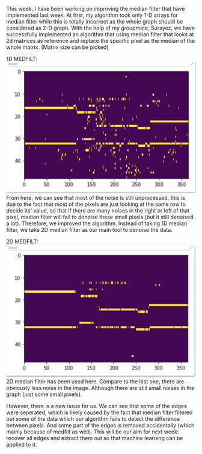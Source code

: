 This week, I have been working on improving the median filter that have implemented last week. At first, my algorithm took only 1-D arrays for median filter while this is totally incorrect as the whole graph should be considered as 2-D graph. With the help of my groupmate, Surayez, we have successfully implemented an algorithm that using median filter that looks at 2d matrices as reference and replace the specific pixel as the median of the whole matrix. (Matrix size can be picked)

1D MEDFILT:
![med1D img](/images/medfiltlow.jpg)
From here, we can see that most of the noise is still unprocessed, this is due to the fact that most of the pixels are just looking at the same row to decide its' value, so that if there are many noises in the right or left of that pixel, median filter will fail to denoise these small pixels (but it still denoised a lot). Therefore, we improved the algorithm. Instead of taking 1D median filter, we take 2D median filter as our main tool to denoise the data.

2D MEDFILT:
![med2D img](/images/medfilthi.jpg)
2D median filter has been used here. Compare to the last one, there are obviously less noise in the image. Although there are still small noises in the graph (just some small pixels).

However, there is a new issue for us. We can see that some of the edges were seperated, which is likely caused by the fact that median filter filtered out some of the data which our algorithm fails to detect the difference between pixels. And some part of the edges is removed accidentally (which mainly because of medfilt as well). This will be our aim for next week: recover all edges and extract them out so that machine learning can be applied to it.
